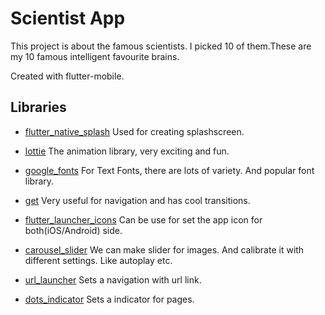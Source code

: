 # Scientist App

This project is about the famous scientists. I picked 10 of them.These are my 10 famous intelligent favourite brains.

Created with flutter-mobile.

## Libraries

- [flutter_native_splash](https://pub.dev/packages/flutter_native_splash)
Used for creating splashscreen.

- [lottie](https://pub.dev/packages/lottie)
The animation library, very exciting and fun.

- [google_fonts](https://pub.dev/packages/google_fonts)
For Text Fonts, there are lots of variety. And popular font library.

- [get](https://pub.dev/packages/get)
Very useful for navigation and has cool transitions.

- [flutter_launcher_icons](https://pub.dev/packages/flutter_launcher_icons)
Can be use for set the app icon for both(iOS/Android) side.

- [carousel_slider](https://pub.dev/packages/carousel_slider)
We can make slider for images. And calibrate it with different settings. Like autoplay etc.

- [url_launcher](https://pub.dev/packages/carousel_slider)
Sets a navigation with url link.

- [dots_indicator](https://pub.dev/packages/carousel_slider)
Sets a indicator for pages.